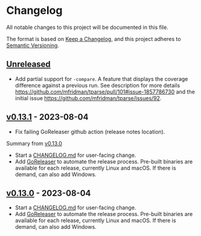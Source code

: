 # Changelog

All notable changes to this project will be documented in this file.

The format is based on [Keep a Changelog](https://keepachangelog.com/en/1.0.0/), and this project
adheres to [Semantic Versioning](https://semver.org/spec/v2.0.0.html).

## [Unreleased]

- Add partial support for `-compare`. A feature that displays the coverage difference against a
  previous run. See description for more details
  https://github.com/mfridman/tparse/pull/101#issue-1857786730 and the initial issue https://github.com/mfridman/tparse/issues/92.

## [v0.13.1] - 2023-08-04

- Fix failing GoReleaser github action (release notes location).

Summary from [v0.13.0](https://github.com/mfridman/tparse/releases/tag/v0.13.0)

- Start a [CHANGELOG.md](https://github.com/mfridman/tparse/blob/main/CHANGELOG.md) for user-facing
  change.
- Add [GoReleaser](https://goreleaser.com/) to automate the release process. Pre-built binaries are
  available for each release, currently Linux and macOS. If there is demand, can also add Windows.

## [v0.13.0] - 2023-08-04

- Start a [CHANGELOG.md](https://github.com/mfridman/tparse/blob/main/CHANGELOG.md) for user-facing
  change.
- Add [GoReleaser](https://goreleaser.com/) to automate the release process. Pre-built binaries are
  available for each release, currently Linux and macOS. If there is demand, can also add Windows.

[Unreleased]: https://github.com/mfridman/tparse/compare/v0.13.1...HEAD
[v0.13.1]: https://github.com/mfridman/tparse/compare/v0.13.0...v0.13.1
[v0.13.0]: https://github.com/mfridman/tparse/releases/tag/v0.13.0
